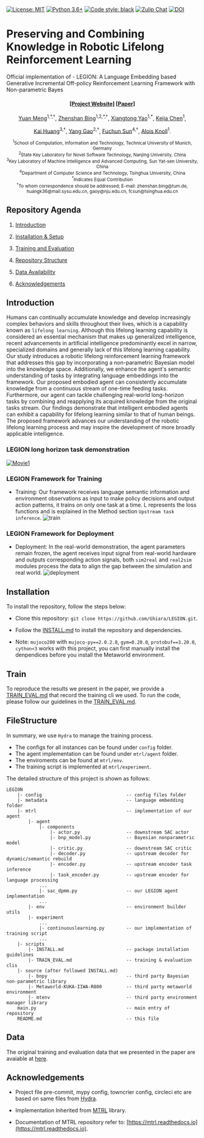 [![License: MIT](https://img.shields.io/badge/License-MIT-green.svg)](https://github.com/facebookresearch/mtrl/blob/main/LICENSE)
[![Python 3.6+](https://img.shields.io/badge/python-3.6+-blue.svg)](https://www.python.org/downloads/release/python-360/)
[![Code style: black](https://img.shields.io/badge/code%20style-black-000000.svg)](https://github.com/psf/black)
[![Zulip Chat](https://img.shields.io/badge/zulip-join_chat-brightgreen.svg)](https://mtenv.zulipchat.com)
[![DOI](https://zenodo.org/badge/619254723.svg)](https://doi.org/10.5281/zenodo.14265088)

# Preserving and Combining Knowledge in Robotic Lifelong Reinforcement Learning

Official implementation of - LEGION: A Language Embedding based Generative Incremental Off-policy Reinforcement Learning Framework with Non-parametric Bayes

<div align="center">

#### [[Project Website]](https://ghiara.github.io/LEGION/) [[Paper]](https://www.researchsquare.com/article/rs-4353532/v1)


[Yuan Meng](https://github.com/Ghiara)<sup>1,\*,&dagger;</sup>, [Zhenshan Bing](https://github.com/zhenshan-bing)<sup>1,2,\*,&dagger;</sup>, [Xiangtong Yao](https://www.ce.cit.tum.de/air/people/xiangtong-yao/)<sup>1,\*</sup>, [Kejia Chen](https://kifabrik.mirmi.tum.de/team/)<sup>1</sup>,

[Kai Huang](https://cse.sysu.edu.cn/content/2466)<sup>3,&dagger;</sup>, [Yang Gao](https://is.nju.edu.cn/gy_en/main.htm)<sup>2,&dagger;</sup>, [Fuchun Sun](https://www.cs.tsinghua.edu.cn/csen/info/1312/4393.htm)<sup>4,&dagger;</sup>, [Alois Knoll](https://www.ce.cit.tum.de/air/people/prof-dr-ing-habil-alois-knoll/)<sup>1</sup>.

</div>

<p align="center">
<small><sup>1</sup>School of Computation, Information and Technology, Technical University of Munich, Germany</small>
<br><small><sup>2</sup>State Key Laboratory for Novel Software Technology, Nanjing University, China</small>
<br><small><sup>3</sup>Key Laboratory of Machine Intelligence and Advanced Computing, Sun Yat-sen University, China</small>
<br><small><sup>4</sup>Department of Computer Science and Technology, Tsinghua University, China</small>
<small><br><sup>*</sup>Indicates Equal Contribution</small>
<small><br><sup>&dagger;</sup>To whom correspondence should be addressed; E-mail: zhenshan.bing@tum.de, huangk36@mail.sysu.edu.cn, gaoy@nju.edu.cn, fcsun@tsinghua.edu.cn</small>
</p>

## Repository Agenda

1. [Introduction](#Introduction)

2. [Installation & Setup](#Installation)

3. [Training and Evaluation](#Train)

4. [Repository Structure](#FileStructure)

5. [Data Availability](#Data)

6. [Acknowledgements](#Acknowledgements)

## Introduction

Humans can continually accumulate knowledge and develop increasingly complex behaviors and skills throughout their lives, which is a capability known as `lifelong learning`. 
Although this lifelong learning capability is considered an essential mechanism that makes up generalized intelligence, recent advancements in artificial intelligence predominantly excel in narrow, specialized domains and generally lack of this lifelong learning capability.
Our study introduces a robotic lifelong reinforcement learning framework that addresses this gap by incorporating a non-parametric Bayesian model into the knowledge space.
Additionally, we enhance the agent's semantic understanding of tasks by integrating language embeddings into the framework.
Our proposed embodied agent can consistently accumulate knowledge from a continuous stream of one-time feeding tasks. 
Furthermore, our agent can tackle challenging real-world long-horizon tasks by combining and reapplying its acquired knowledge from the original tasks stream.
Our findings demonstrate that intelligent embodied agents can exhibit a capability for lifelong learning similar to that of human beings.
The proposed framework advances our understanding of the robotic lifelong learning process and may inspire the development of more broadly applicable intelligence.

### LEGION long horizon task demonstration
[![Movie1](/docs/static/images/movie_cover.png "Long horzion task demonstration")](https://www.cit.tum.de/cit/startseite/)
### LEGION Framework for Training
- Training: Our framework receives language semantic information and environment observations 
          as input to make policy decisions and output action patterns, it trains on only one task at a time. L
          represents the loss functions and is explained in the Method section `Upstream task inference`.
![train](/docs/static/images/framework_train.png "Framework for Lifelong reinforcement Learning")
### LEGION Framework for Deployment
- Deployment: In the real-world demonstration, the agent parameters remain frozen, the agent 
          receives input signal from real-world hardware and outputs corresponding action signals, both `sim2real` and `real2sim` 
          modules process the data to align the gap between the simulation and real world.
![deployment](/docs/static/images/framework_deployment.png "Deployment")

## Installation

To install the repository, follow the steps below:

* Clone this repository: `git clone https://github.com/Ghiara/LEGION.git`.

* Follow the [INSTALL.md](scripts/INSTALL.md) to install the repository and dependencies.

* Note: `mujoco200` with `mujoco-py==2.0.2.8`, `gym=0.20.0`, `protobuf==3.20.0`, `cython<3` works with this project, you can first manually install the denpendices before you install the Metaworld environment.

## Train

To reproduce the results we present in the paper, we provide a [TRAIN_EVAL.md](scripts/TRAIN_EVAL.md) that record the training cli we used. To run the code, please follow our guidelines in the [TRAIN_EVAL.md](scripts/TRAIN_EVAL.md).


## FileStructure

In summary, we use `Hydra` to manage the training process. 
- The configs for all instances can be found under `config` folder. 
- The agent implementation can be found under `mtrl/agent` folder.
- The enviroments can be found at `mtrl/env`.
- The training script is implemented at `mtrl/experiment`.


The detailed structure of this project is shown as follows:

```
LEGION
    |- config                               -- config files folder
    |- metadata                             -- language embedding folder
    |- mtrl                                 -- implementation of our agent
        |- agent
            |- components
                |- actor.py                 -- downstream SAC actor
                |- bnp_model.py             -- Bayesian nonparametric model
                |- critic.py                -- downstream SAC critic
                |- decoder.py               -- upstream decoder for dynamic/semantic rebuild
                |- encoder.py               -- upstream encoder task inference
                |- task_encoder.py          -- upstream encoder for language processing
            ...
            |- sac_dpmm.py                  -- our LEGION agent implementation
            ...
        |- env                              -- environment builder utils
        |- experiment
            ...
            |- continuouslearning.py        -- our implementation of training script
            ...           
    |- scripts
        |- INSTALL.md                       -- package installation guidelines
        |- TRAIN_EVAL.md                    -- training & evaluation clis
    |- source (after followed INSTALL.md)
        |- bnpy                             -- third party Bayesian non-parametric library
        |- Metaworld-KUKA-IIWA-R800         -- third party metaworld environment
        |- mtenv                            -- third party environment manager library
    main.py                                 -- main entry of repository
    README.md                               -- this file
```


## Data

The original training and evaluation data that we presented in the paper are avaiable at [here](data/).


## Acknowledgements

* Project file pre-commit, mypy config, towncrier config, circleci etc are based on same files from [Hydra](https://github.com/facebookresearch/hydra).

* Implementation Inherited from [MTRL](https://mtrl.readthedocs.io/en/latest/index.html) library. 

* Documentation of MTRL repository refer to: [https://mtrl.readthedocs.io](https://mtrl.readthedocs.io).
